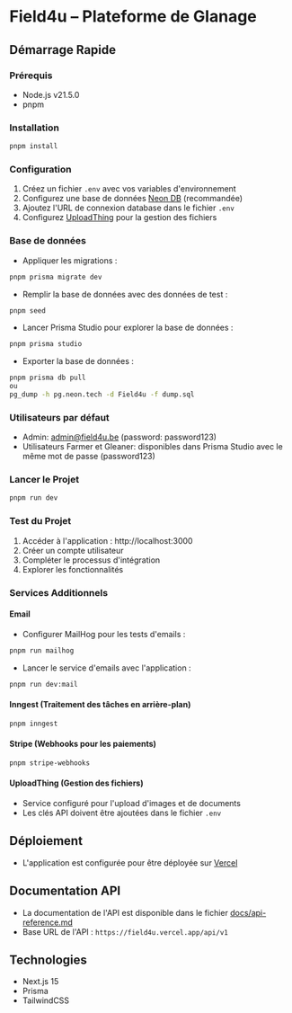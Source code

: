 # Field4u – Plateforme de Glanage

## Démarrage Rapide

### Prérequis

- Node.js v21.5.0
- pnpm

### Installation

```bash
pnpm install
```

### Configuration

1. Créez un fichier `.env` avec vos variables d'environnement
2. Configurez une base de données [Neon DB](https://neon.tech) (recommandée)
3. Ajoutez l'URL de connexion database dans le fichier `.env`
4. Configurez [UploadThing](https://uploadthing.com) pour la gestion des fichiers

### Base de données

- Appliquer les migrations :

```bash
pnpm prisma migrate dev
```

- Remplir la base de données avec des données de test :

```bash
pnpm seed
```

- Lancer Prisma Studio pour explorer la base de données :

```bash
pnpm prisma studio
```

- Exporter la base de données :

```bash
pnpm prisma db pull
ou
pg_dump -h pg.neon.tech -d Field4u -f dump.sql
```

### Utilisateurs par défaut

- Admin: admin@field4u.be (password: password123)
- Utilisateurs Farmer et Gleaner: disponibles dans Prisma Studio avec le même mot de passe (password123)

### Lancer le Projet

```bash
pnpm run dev
```

### Test du Projet

1. Accéder à l'application : http://localhost:3000
2. Créer un compte utilisateur
3. Compléter le processus d'intégration
4. Explorer les fonctionnalités

### Services Additionnels

#### Email

- Configurer MailHog pour les tests d'emails :

```bash
pnpm run mailhog
```

- Lancer le service d'emails avec l'application :

```bash
pnpm run dev:mail
```

#### Inngest (Traitement des tâches en arrière-plan)

```bash
pnpm inngest
```

#### Stripe (Webhooks pour les paiements)

```bash
pnpm stripe-webhooks
```

#### UploadThing (Gestion des fichiers)

- Service configuré pour l'upload d'images et de documents
- Les clés API doivent être ajoutées dans le fichier `.env`

## Déploiement

- L'application est configurée pour être déployée sur [Vercel](https://vercel.com)

## Documentation API

- La documentation de l'API est disponible dans le fichier [docs/api-reference.md](docs/api-reference.md)
- Base URL de l'API : `https://field4u.vercel.app/api/v1`

## Technologies

- Next.js 15
- Prisma
- TailwindCSS
